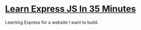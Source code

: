 # [Learn Express JS In 35 Minutes](https://www.youtube.com/watch?v=SccSCuHhOw0)

Learning Express for a website I want to build.